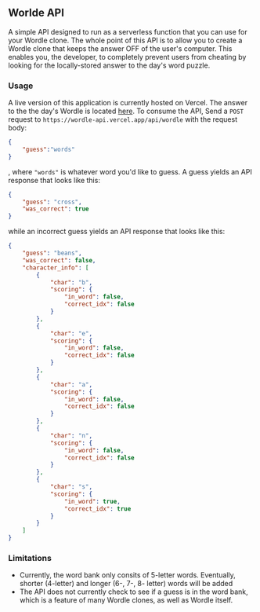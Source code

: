 ## Worlde API

A simple API designed to run as a serverless function that you can use for your Wordle clone. The whole point of this API is to allow you to create a Wordle clone that keeps the answer OFF of the user's computer. This enables you, the developer, to completely prevent users from cheating by looking for the locally-stored answer to the day's word puzzle.

### Usage

A live version of this application is currently hosted on Vercel. The answer to the the day's Wordle is located [here](https://wordle-api.vercel.app/). To consume the API, Send a `POST` request to `https://wordle-api.vercel.app/api/wordle` with the request body:

```json
{
    "guess":"words"
}
```

, where `"words"` is whatever word you'd like to guess. A guess yields an API response that looks like this:

```json
{
	"guess": "cross",
	"was_correct": true
}
```

while an incorrect guess yields an API response that looks like this:

```json
{
	"guess": "beans",
	"was_correct": false,
	"character_info": [
		{
			"char": "b",
			"scoring": {
				"in_word": false,
				"correct_idx": false
			}
		},
		{
			"char": "e",
			"scoring": {
				"in_word": false,
				"correct_idx": false
			}
		},
		{
			"char": "a",
			"scoring": {
				"in_word": false,
				"correct_idx": false
			}
		},
		{
			"char": "n",
			"scoring": {
				"in_word": false,
				"correct_idx": false
			}
		},
		{
			"char": "s",
			"scoring": {
				"in_word": true,
				"correct_idx": true
			}
		}
	]
}
```

### Limitations

- Currently, the word bank only consits of 5-letter words. Eventually, shorter (4-letter) and longer (6-, 7-, 8- letter) words will be added
- The API does not currently check to see if a guess is in the word bank, which is a feature of many Wordle clones, as well as Wordle itself.
